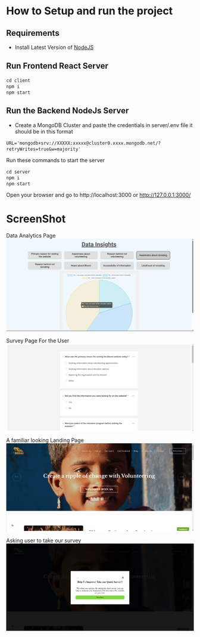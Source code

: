 # How to Setup and run the project

## Requirements

- Install Latest Version of [NodeJS](https://nodejs.org/en/download)

## Run Frontend React Server

```
cd client
npm i
npm start
```

## Run the Backend NodeJs Server

- Create a MongoDB Cluster and paste the credentials in server/.env file it should be in this format

```
URL='mongodb+srv://XXXXX:xxxxx@cluster0.xxxx.mongodb.net/?retryWrites=true&w=majority'
```

Run these commands to start the server

```
cd server
npm i
npm start
```

Open your browser and go to http://localhost:3000 or http://127.0.0.1:3000/

# ScreenShot

Data Analytics Page
![Alt text](image.png)

Survey Page For the User
![Alt text](image-1.png)

A familiar looking Landing Page
![Alt text](image-2.png)

Asking user to take our survey
![Alt text](image-3.png)